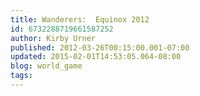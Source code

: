 ```yaml
---
title: Wanderers:  Equinox 2012
id: 6732288719661587252
author: Kirby Urner
published: 2012-03-26T00:15:00.001-07:00
updated: 2015-02-01T14:53:05.064-08:00
blog: world_game
tags: 
---
```


